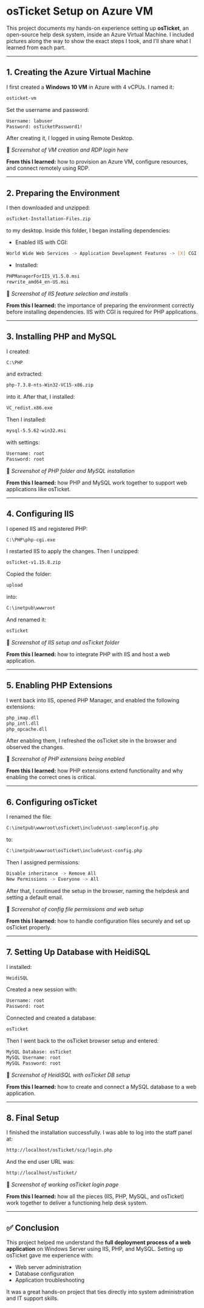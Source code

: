 # osTicket Setup on Azure VM

This project documents my hands-on experience setting up **osTicket**, an open-source help desk system, inside an Azure Virtual Machine. I included pictures along the way to show the exact steps I took, and I’ll share what I learned from each part.

---

## 1. Creating the Azure Virtual Machine
I first created a **Windows 10 VM** in Azure with 4 vCPUs. I named it:
```bash
osticket-vm
```
Set the username and password:
```bash
Username: labuser
Password: osTicketPassword1!
```
After creating it, I logged in using Remote Desktop.

📸 *Screenshot of VM creation and RDP login here*

**From this I learned:** how to provision an Azure VM, configure resources, and connect remotely using RDP.

---

## 2. Preparing the Environment
I then downloaded and unzipped:
```bash
osTicket-Installation-Files.zip
```
to my desktop. Inside this folder, I began installing dependencies:
- Enabled IIS with CGI:
```bash
World Wide Web Services -> Application Development Features -> [X] CGI
```
- Installed:
```bash
PHPManagerForIIS_V1.5.0.msi
rewrite_amd64_en-US.msi
```

📸 *Screenshot of IIS feature selection and installs*

**From this I learned:** the importance of preparing the environment correctly before installing dependencies. IIS with CGI is required for PHP applications.

---

## 3. Installing PHP and MySQL
I created:
```bash
C:\PHP
```
and extracted:
```bash
php-7.3.8-nts-Win32-VC15-x86.zip
```
into it. After that, I installed:
```bash
VC_redist.x86.exe
```
Then I installed:
```bash
mysql-5.5.62-win32.msi
```
with settings:
```bash
Username: root
Password: root
```

📸 *Screenshot of PHP folder and MySQL installation*

**From this I learned:** how PHP and MySQL work together to support web applications like osTicket.

---

## 4. Configuring IIS
I opened IIS and registered PHP:
```bash
C:\PHP\php-cgi.exe
```
I restarted IIS to apply the changes. Then I unzipped:
```bash
osTicket-v1.15.8.zip
```
Copied the folder:
```bash
upload
```
into:
```bash
C:\inetpub\wwwroot
```
And renamed it:
```bash
osTicket
```

📸 *Screenshot of IIS setup and osTicket folder*

**From this I learned:** how to integrate PHP with IIS and host a web application.

---

## 5. Enabling PHP Extensions
I went back into IIS, opened PHP Manager, and enabled the following extensions:
```bash
php_imap.dll
php_intl.dll
php_opcache.dll
```
After enabling them, I refreshed the osTicket site in the browser and observed the changes.

📸 *Screenshot of PHP extensions being enabled*

**From this I learned:** how PHP extensions extend functionality and why enabling the correct ones is critical.

---

## 6. Configuring osTicket
I renamed the file:
```bash
C:\inetpub\wwwroot\osTicket\include\ost-sampleconfig.php
```
to:
```bash
C:\inetpub\wwwroot\osTicket\include\ost-config.php
```
Then I assigned permissions:
```bash
Disable inheritance -> Remove All
New Permissions -> Everyone -> All
```
After that, I continued the setup in the browser, naming the helpdesk and setting a default email.

📸 *Screenshot of config file permissions and web setup*

**From this I learned:** how to handle configuration files securely and set up osTicket properly.

---

## 7. Setting Up Database with HeidiSQL
I installed:
```bash
HeidiSQL
```
Created a new session with:
```bash
Username: root
Password: root
```
Connected and created a database:
```bash
osTicket
```
Then I went back to the osTicket browser setup and entered:
```bash
MySQL Database: osTicket
MySQL Username: root
MySQL Password: root
```

📸 *Screenshot of HeidiSQL with osTicket DB setup*

**From this I learned:** how to create and connect a MySQL database to a web application.

---

## 8. Final Setup
I finished the installation successfully. I was able to log into the staff panel at:
```bash
http://localhost/osTicket/scp/login.php
```
And the end user URL was:
```bash
http://localhost/osTicket/
```

📸 *Screenshot of working osTicket login page*

**From this I learned:** how all the pieces (IIS, PHP, MySQL, and osTicket) work together to deliver a functioning help desk system.

---

## ✅ Conclusion
This project helped me understand the **full deployment process of a web application** on Windows Server using IIS, PHP, and MySQL. Setting up osTicket gave me experience with:
- Web server administration
- Database configuration
- Application troubleshooting

It was a great hands-on project that ties directly into system administration and IT support skills.
